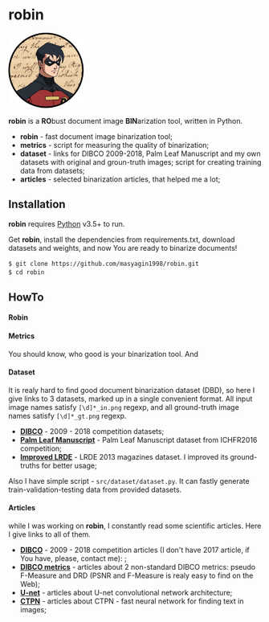 # robin

<img src="static/logo/robin.png" height="150" width="150">

**robin** is a **RO**bust document image **BIN**arization tool, written in Python.

- **robin** - fast document image binarization tool;
- **metrics** - script for measuring the quality of binarization;
- **dataset** - links for DIBCO 2009-2018, Palm Leaf Manuscript and my own datasets with original and groun-truth images; script for creating training data from datasets;
- **articles** - selected binarization articles, that helped me a lot;

## Installation

**robin** requires [Python](https://www.python.org/) v3.5+ to run.

Get **robin**, install the dependencies from requirements.txt, download datasets and weights, and now You are ready to binarize documents!

```sh
$ git clone https://github.com/masyagin1998/robin.git
$ cd robin
```
## HowTo

#### Robin

#### Metrics

You should know, who good is your binarization tool. And 

#### Dataset

It is realy hard to find good document binarization dataset (DBD), so here I give links to 3 datasets, marked up in a single convenient format. All input image names satisfy `[\d]*_in.png` regexp, and all ground-truth image names satisfy `[\d]*_gt.png` regexp.

- [**DIBCO**](https://yadi.sk/d/_91feeU21y3riA) - 2009 - 2018 competition datasets;
- [**Palm Leaf Manuscript**](https://yadi.sk/d/sMJxS3IGyTRJEA) - Palm Leaf Manuscript dataset from ICHFR2016 competition;
- [**Improved LRDE**](https://yadi.sk/d/-VzpQaQ40Wal9Q) - LRDE 2013 magazines dataset. I improved its ground-truths for better usage;

Also I have simple script - `src/dataset/dataset.py`. It can fastly generate train-validation-testing data from provided datasets.

#### Articles

while I was working on **robin**, I constantly read some scientific articles. Here I give links to all of them.

- [**DIBCO**](https://yadi.sk/d/2AQHWU0eFsyMvA) - 2009 - 2018 competition articles (I don't have 2017 article, if You have, please, contact me): ;
- [**DIBCO metrics**](https://yadi.sk/d/fO3KN21inP662g) - articles about 2 non-standard DIBCO metrics: pseudo F-Measure and DRD (PSNR and F-Measure is realy easy to find on the Web);
- [**U-net**](https://yadi.sk/i/5NligqxNbUPCYA) - articles about U-net convolutional network architecture; 
- [**CTPN**](https://yadi.sk/i/oiPxuN_a2a02Eg) - articles about CTPN - fast neural network for finding text in images;
